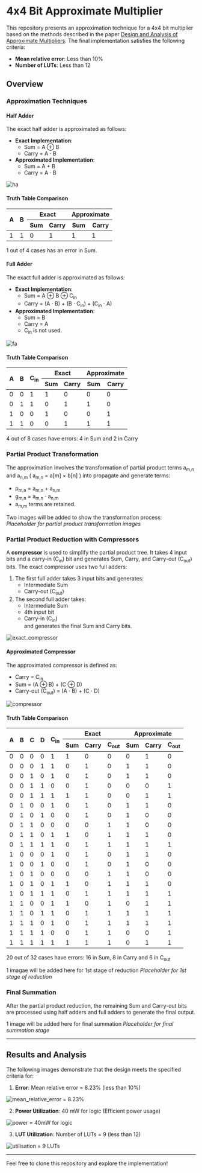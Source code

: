 # 4x4 Bit Approximate Multiplier

This repository presents an approximation technique for a 4x4 bit multiplier based on the methods described in the paper [Design and Analysis of Approximate Multipliers](https://www.researchgate.net/publication/368293010). The final implementation satisfies the following criteria:
- **Mean relative error**: Less than 10%
- **Number of LUTs**: Less than 12

## Overview

### Approximation Techniques
#### Half Adder
The exact half adder is approximated as follows:
- **Exact Implementation**:
  - Sum = A $\oplus$ B 
  - Carry = A $\cdot$ B
- **Approximated Implementation**:
  - Sum = A $+$ B
  - Carry = A $\cdot$ B

![ha](https://github.com/user-attachments/assets/c5b4fb62-f743-48f6-a240-dcc7a9935ff2)

#### Truth Table Comparison

<table>
  <thead>
    <tr>
      <th rowspan="2">A</th>
      <th rowspan="2">B</th>
      <th colspan="2">Exact</th>
      <th colspan="2">Approximate</th>
    </tr>
    <tr>
      <th>Sum</th>
      <th>Carry</th>
      <th>Sum</th>
      <th>Carry</th>
    </tr>
  </thead>
  <tbody>
    <tr>
      <td>1</td>
      <td>1</td>
      <td>0</td>
      <td>1</td>
      <td>1</td>
      <td>1</td>
    </tr>
  </tbody>
</table>

1 out of 4 cases has an error in Sum.

#### Full Adder
The exact full adder is approximated as follows:
- **Exact Implementation**:
  - Sum = A $\oplus$ B $\oplus$ C<sub>in</sub>
  - Carry = (A $\cdot$ B) $+$ (B $\cdot$ C<sub>in</sub>) $+$ (C<sub>in</sub> $\cdot$ A)
- **Approximated Implementation**:
  - Sum = B  
  - Carry = A 
  - C<sub>in</sub> is not used.

![fa](https://github.com/user-attachments/assets/32cd7a57-b511-4714-9b86-7a07927bb231)

#### Truth Table Comparison

<table>
  <thead>
    <tr>
      <th rowspan="2">A</th>
      <th rowspan="2">B</th>
      <th rowspan="2">C<sub>in</sub></th>
      <th colspan="2">Exact</th>
      <th colspan="2">Approximate</th>
    </tr>
    <tr>
      <th>Sum</th>
      <th>Carry</th>
      <th>Sum</th>
      <th>Carry</th>
    </tr>
  </thead>
  <tbody>
    <tr>
      <td>0</td>
      <td>0</td>
      <td>1</td>
      <td>1</td>
      <td>0</td>
      <td>0</td>
      <td>0</td>
    </tr>
    <tr>
      <td>0</td>
      <td>1</td>
      <td>1</td>
      <td>0</td>
      <td>1</td>
      <td>1</td>
      <td>0</td>
    </tr>
    <tr>
      <td>1</td>
      <td>0</td>
      <td>0</td>
      <td>1</td>
      <td>0</td>
      <td>0</td>
      <td>1</td>
    </tr>
    <tr>
      <td>1</td>
      <td>1</td>
      <td>0</td>
      <td>0</td>
      <td>1</td>
      <td>1</td>
      <td>1</td>
    </tr>
  </tbody>
</table>

4 out of 8 cases have errors: 4 in Sum and 2 in Carry

### Partial Product Transformation
The approximation involves the transformation of partial product terms a<sub>m,n</sub> and a<sub>n,m</sub> ( a<sub>m,n</sub> = a[m] $\times$ b[n] ) into propagate and generate terms:
- p<sub>m,n</sub> = a<sub>m,n</sub> $+$ a<sub>n,m</sub>
- g<sub>m,n</sub> = a<sub>m,n</sub> $\cdot$ a<sub>n,m</sub>
- a<sub>m,m</sub> terms are retained.

Two images will be added to show the transformation process:  
*Placeholder for partial product transformation images*

### Partial Product Reduction with Compressors
A **compressor** is used to simplify the partial product tree. It takes 4 input bits and a carry-in (C<sub>in</sub>) bit and generates Sum, Carry, and Carry-out (C<sub>out</sub>) bits. The exact compressor uses two full adders:
1. The first full adder takes 3 input bits and generates:
   - Intermediate Sum
   - Carry-out (C<sub>out</sub>)
2. The second full adder takes:
   - Intermediate Sum
   - 4th input bit
   - Carry-in (C<sub>in</sub>)  
   and generates the final Sum and Carry bits.

![exact_compressor](https://github.com/user-attachments/assets/c901f28d-e662-4ff3-ab1b-0521130129ee)

#### Approximated Compressor
The approximated compressor is defined as:
- Carry = C<sub>in</sub>
- Sum = (A $\oplus$ B) $+$ (C $\oplus$ D)
- Carry-out (C<sub>out</sub>) = (A $\cdot$ B) $+$ (C $\cdot$ D)

![compressor](https://github.com/user-attachments/assets/6d6a0eb8-3640-4ff0-b89c-5ea95ca5d910)

#### Truth Table Comparison

<table>
  <thead>
    <tr>
      <th rowspan="2">A</th>
      <th rowspan="2">B</th>
      <th rowspan="2">C</th>
      <th rowspan="2">D</th>
      <th rowspan="2">C<sub>in</sub></th>
      <th colspan="3">Exact</th>
      <th colspan="3">Approximate</th>
    </tr>
    <tr>
      <th>Sum</th>
      <th>Carry</th>
      <th>C<sub>out</sub></th>
      <th>Sum</th>
      <th>Carry</th>      
      <th>C<sub>out</sub></th>
    </tr>
  </thead>
  <tbody>
    <tr>
      <td>0</td><td>0</td><td>0</td><td>0</td><td>1</td>
      <td>1</td><td>0</td><td>0</td>
      <td>0</td><td>1</td><td>0</td>
    </tr>
    <tr>
      <td>0</td><td>0</td><td>0</td><td>1</td><td>1</td>
      <td>0</td><td>1</td><td>0</td>
      <td>1</td><td>1</td><td>0</td>
    </tr>
    <tr>
      <td>0</td><td>0</td><td>1</td><td>0</td><td>1</td>
      <td>0</td><td>1</td><td>0</td>
      <td>1</td><td>1</td><td>0</td>
    </tr>
    <tr>
      <td>0</td><td>0</td><td>1</td><td>1</td><td>0</td>
      <td>0</td><td>1</td><td>0</td>
      <td>0</td><td>0</td><td>1</td>
    </tr>
    <tr>
      <td>0</td><td>0</td><td>1</td><td>1</td><td>1</td>
      <td>1</td><td>1</td><td>0</td>
      <td>0</td><td>1</td><td>1</td>
    </tr>
    <tr>
      <td>0</td><td>1</td><td>0</td><td>0</td><td>1</td>
      <td>0</td><td>1</td><td>0</td>
      <td>1</td><td>1</td><td>0</td>
    </tr>
    <tr>
      <td>0</td><td>1</td><td>0</td><td>1</td><td>0</td>
      <td>0</td><td>1</td><td>0</td>
      <td>1</td><td>0</td><td>0</td>
    </tr>
    <tr>
      <td>0</td><td>1</td><td>1</td><td>0</td><td>0</td>
      <td>0</td><td>0</td><td>1</td>
      <td>1</td><td>0</td><td>0</td>
    </tr>
    <tr>
      <td>0</td><td>1</td><td>1</td><td>0</td><td>1</td>
      <td>1</td><td>0</td><td>1</td>
      <td>1</td><td>1</td><td>0</td>
    </tr>
    <tr>
      <td>0</td><td>1</td><td>1</td><td>1</td><td>1</td>
      <td>0</td><td>1</td><td>1</td>
      <td>1</td><td>1</td><td>1</td>
    </tr>
    <tr>
      <td>1</td><td>0</td><td>0</td><td>0</td><td>1</td>
      <td>0</td><td>1</td><td>0</td>
      <td>1</td><td>1</td><td>0</td>
    </tr>
    <tr>
      <td>1</td><td>0</td><td>0</td><td>1</td><td>0</td>
      <td>0</td><td>1</td><td>0</td>
      <td>1</td><td>0</td><td>0</td>
    </tr>
    <tr>
      <td>1</td><td>0</td><td>1</td><td>0</td><td>0</td>
      <td>0</td><td>0</td><td>1</td>
      <td>1</td><td>0</td><td>0</td>
    </tr>
    <tr>
      <td>1</td><td>0</td><td>1</td><td>0</td><td>1</td>
      <td>1</td><td>0</td><td>1</td>
      <td>1</td><td>1</td><td>0</td>
    </tr>
    <tr>
      <td>1</td><td>0</td><td>1</td><td>1</td><td>1</td>
      <td>0</td><td>1</td><td>1</td>
      <td>1</td><td>1</td><td>1</td>
    </tr>
    <tr>
      <td>1</td><td>1</td><td>0</td><td>0</td><td>1</td>
      <td>1</td><td>0</td><td>1</td>
      <td>0</td><td>1</td><td>1</td>
    </tr>
    <tr>
      <td>1</td><td>1</td><td>0</td><td>1</td><td>1</td>
      <td>0</td><td>1</td><td>1</td>
      <td>1</td><td>1</td><td>1</td>
    </tr>
    <tr>
      <td>1</td><td>1</td><td>1</td><td>0</td><td>1</td>
      <td>0</td><td>1</td><td>1</td>
      <td>1</td><td>1</td><td>1</td>
    </tr>
    <tr>
      <td>1</td><td>1</td><td>1</td><td>1</td><td>0</td>
      <td>0</td><td>1</td><td>1</td>
      <td>0</td><td>0</td><td>1</td>
    </tr>
    <tr>
      <td>1</td><td>1</td><td>1</td><td>1</td><td>1</td>
      <td>1</td><td>1</td><td>1</td>
      <td>0</td><td>1</td><td>1</td>
    </tr>
  </tbody>
</table>

20 out of 32 cases have errors: 16 in Sum, 8 in Carry and 6 in C<sub>out</sub>

1 imagae will be added here for 1st stage of reduction
*Placeholder for 1st stage of reduction*

### Final Summation
After the partial product reduction, the remaining Sum and Carry-out bits are processed using half adders and full adders to generate the final output.

1 image will be added here for final summation
*Placeholder for final summation stage*

---

## Results and Analysis
The following images demonstrate that the design meets the specified criteria for:
1. **Error**: Mean relative error = 8.23% (less than 10%)

![mean_relative_error = 8.23%](https://github.com/user-attachments/assets/128f9619-f260-4419-971e-fea3c35bb096)

2. **Power Utilization**: 40 mW for logic (Efficient power usage)

![power = 40mW for logic](https://github.com/user-attachments/assets/609c2229-5d5d-44b9-803c-dc24b9466489)
   
3. **LUT Utilization**: Number of LUTs = 9 (less than 12)

![utilisation = 9 LUTs](https://github.com/user-attachments/assets/4ea8b0ef-42a2-4a65-9fa7-7551ee07e305)

---

Feel free to clone this repository and explore the implementation!

